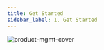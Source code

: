 ```yaml
---
title: Get Started
sidebar_label: 1. Get Started
---
```


<Img src='https://cosmos-x.oss-cn-hangzhou.aliyuncs.com/product-mgmt-cover.png' alt='product-mgmt-cover'/>

